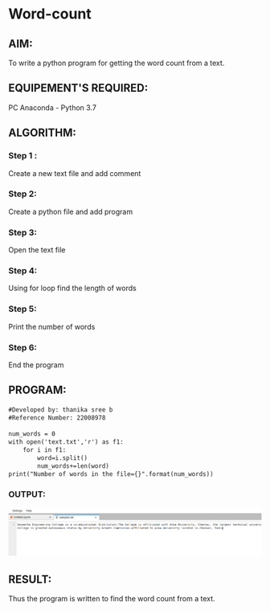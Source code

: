 # Word-count

## AIM:

To write a python program for getting the word count from a text.

## EQUIPEMENT'S REQUIRED: 

PC Anaconda - Python 3.7

## ALGORITHM: 

### Step 1 :

Create a new text file and add comment

### Step 2: 

Create a python file and add program

### Step 3:

Open the text file

### Step 4:

Using for loop find the length of words

### Step 5:

Print the number of words

### Step 6:

End the program

## PROGRAM:
```
#Developed by: thanika sree b
#Reference Number: 22008978

num_words = 0
with open('text.txt','r') as f1:
    for i in f1:
        word=i.split()
        num_words+=len(word)
print("Number of words in the file={}".format(num_words))
```

### OUTPUT:

![](/wordcount.png)

## RESULT:

Thus the program is written to find the word count from a text.
